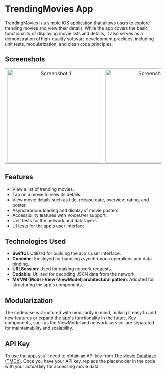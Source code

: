 # TrendingMovies App

TrendingMovies is a simple iOS application that allows users to explore trending movies and view their details. While the app covers the basic functionality of displaying movie lists and details, it also serves as a demonstration of high-quality software development practices, including unit tests, modularization, and clean code principles.

## Screenshots
<table>
  <tr>
    <td align="center">
      <img src="https://github.com/mihailsalari/TrendingMovies/assets/23311250/ef58912c-d59b-49e6-b91e-34d7280795f7" width="300" alt="Screenshot 1">
    </td>
    <td align="center">
      <img src="https://github.com/mihailsalari/TrendingMovies/assets/23311250/8c018c9a-4bd2-4094-8294-9426cd1e82aa" width="300" alt="Screenshot 2">
    </td>
  </tr>
</table>

## Features

- View a list of trending movies.
- Tap on a movie to view its details.
- View movie details such as title, release date, overview, rating, and poster.
- Asynchronous loading and display of movie posters.
- Accessibility features with VoiceOver support.
- Unit tests for the network and data layers.
- UI tests for the app's user interface.



## Technologies Used

- **SwiftUI**: Utilized for building the app's user interface.
- **Combine**: Employed for handling asynchronous operations and data binding.
- **URLSession**: Used for making network requests.
- **Codable**: Utilized for decoding JSON data from the network.
- **MVVM (Model-View-ViewModel) architectural pattern**: Adopted for structuring the app's components.

## Modularization

The codebase is structured with modularity in mind, making it easy to add new features or expand the app's functionality in the future. Key components, such as the ViewModel and network service, are separated for maintainability and scalability.

## API Key

To use the app, you'll need to obtain an API key from [The Movie Database (TMDb)](https://www.themoviedb.org/settings/api/request). Once you have your API key, replace the placeholder in the code with your actual key for accessing movie data.

